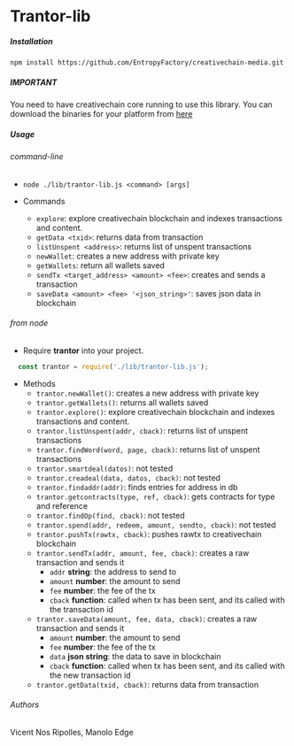 # Trantor-lib

##### Installation

```
npm install https://github.com/EntropyFactory/creativechain-media.git
```

##### IMPORTANT
You need to have creativechain core running to use this library.
You can download the binaries for your platform from [here](https://binaries.creativechain.net/)


##### Usage
###### command-line
  * `node ./lib/trantor-lib.js <command> [args]`

  * Commands
    * `explore`: explore creativechain blockchain and indexes transactions and content.
    * `getData <txid>`: returns data from transaction
    * `listUnspent <address>`: returns list of unspent transactions
    * `newWallet`: creates a new address with private key
    * `getWallets`: return all wallets saved
    * `sendTx <target_address> <amount> <fee>`: creates and sends a transaction
    * `saveData <amount> <fee> '<json_string>'`: saves json data in blockchain


###### from node
  * Require **trantor** into your project.
  ```js
    const trantor = require('./lib/trantor-lib.js');
  ```
  * Methods
      * `trantor.newWallet()`: creates a new address with private key
      * `trantor.getWallets()`: returns all wallets saved
      * `trantor.explore()`: explore creativechain blockchain and indexes transactions and content.
      * `trantor.listUnspent(addr, cback)`: returns list of unspent transactions
      * `trantor.findWord(word, page, cback)`: returns list of unspent transactions
      * `trantor.smartdeal(datos)`: not tested
      * `trantor.creadeal(data, datos, cback)`: not tested
      * `trantor.findaddr(addr)`: finds entries for address in db
      * `trantor.getcontracts(type, ref, cback)`: gets contracts for type and reference
      * `trantor.findOp(find, cback)`: not tested
      * `trantor.spend(addr, redeem, amount, sendto, cback)`: not tested
      * `trantor.pushTx(rawtx, cback)`: pushes rawtx to creativechain blockchain
      * `trantor.sendTx(addr, amount, fee, cback)`: creates a raw transaction and sends it
          * `addr` **string**: the address to send to
          * `amount` **number**: the amount to send
          * `fee` **number**: the fee of the tx
          * `cback` **function**: called when tx has been sent, and its called with the transaction id
      * `trantor.saveData(amount, fee, data, cback)`: creates a raw transaction and sends it
          * `amount` **number**: the amount to send
          * `fee` **number**: the fee of the tx
          * `data` **json string**: the data to save in blockchain
          * `cback` **function**: called when tx has been sent, and its called with the new transaction id
      * `trantor.getData(txid, cback)`: returns data from transaction



###### Authors
Vicent Nos Ripolles, Manolo Edge
